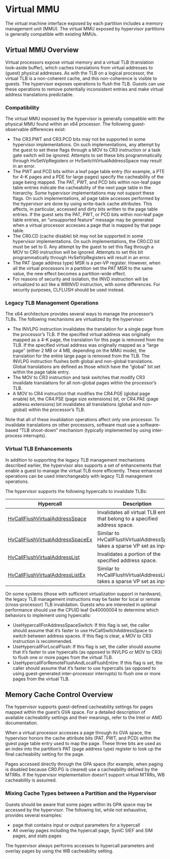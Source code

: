 # Virtual MMU

The virtual machine interface exposed by each partition includes a memory management unit (MMU). The virtual MMU exposed by hypervisor partitions is generally compatible with existing MMUs.

## Virtual MMU Overview

Virtual processors expose virtual memory and a virtual TLB (translation look-aside buffer), which caches translations from virtual addresses to (guest) physical addresses. As with the TLB on a logical processor, the virtual TLB is a non-coherent cache, and this non-coherence is visible to guests. The hypervisor exposes operations to flush the TLB. Guests can use these operations to remove potentially inconsistent entries and make virtual address translations predictable.

### Compatibility

The virtual MMU exposed by the hypervisor is generally compatible with the physical MMU found within an x64 processor. The following guest-observable differences exist:

- The CR3.PWT and CR3.PCD bits may not be supported in some hypervisor implementations. On such implementations, any attempt by the guest to set these flags through a MOV to CR3 instruction or a task gate switch will be ignored. Attempts to set these bits programmatically through HvSetVpRegisters or HvSwitchVirtualAddressSpace may result in an error.
- The PWT and PCD bits within a leaf page table entry (for example, a PTE for 4-K pages and a PDE for large pages) specify the cacheability of the page being mapped. The PAT, PWT, and PCD bits within non-leaf page table entries indicate the cacheability of the next page table in the hierarchy. Some hypervisor implementations may not support these flags. On such implementations, all page table accesses performed by the hypervisor are done by using write-back cache attributes. This affects, in particular, accessed and dirty bits written to the page table entries. If the guest sets the PAT, PWT, or PCD bits within non-leaf page table entries, an “unsupported feature” message may be generated when a virtual processor accesses a page that is mapped by that page table.
- The CR0.CD (cache disable) bit may not be supported in some hypervisor implementations. On such implementations, the CR0.CD bit must be set to 0. Any attempt by the guest to set this flag through a MOV to CR0 instruction will be ignored. Attempts to set this bit programmatically through HvSetVpRegisters will result in an error.
- The PAT (page address type) MSR is a per-VP register. However, when all the virtual processors in a partition set the PAT MSR to the same value, the new effect becomes a partition-wide effect.
- For reasons of security and isolation, the INVD instruction will be virtualized to act like a WBINVD instruction, with some differences. For security purposes, CLFLUSH should be used instead.

### Legacy TLB Management Operations

The x64 architecture provides several ways to manage the processor’s TLBs. The following mechanisms are virtualized by the hypervisor:

- The INVLPG instruction invalidates the translation for a single page from the processor’s TLB. If the specified virtual address was originally mapped as a 4-K page, the translation for this page is removed from the TLB. If the specified virtual address was originally mapped as a “large page” (either 2 MB or 4 MB, depending on the MMU mode), the translation for the entire large page is removed from the TLB. The INVLPG instruction flushes both global and non-global translations. Global translations are defined as those which have the “global” bit set within the page table entry.
- The MOV to CR3 instruction and task switches that modify CR3 invalidate translations for all non-global pages within the processor’s TLB.
- A MOV to CR4 instruction that modifies the CR4.PGE (global page enable) bit, the CR4.PSE (page size extensions) bit, or CR4.PAE (page address extensions) bit invalidates all translations (global and non-global) within the processor’s TLB.

Note that all of these invalidation operations affect only one processor. To invalidate translations on other processors, software must use a software-based “TLB shoot-down” mechanism (typically implemented by using inter-process interrupts).

### Virtual TLB Enhancements

In addition to supporting the legacy TLB management mechanisms described earlier, the hypervisor also supports a set of enhancements that enable a guest to manage the virtual TLB more efficiently. These enhanced operations can be used interchangeably with legacy TLB management operations.

The hypervisor supports the following hypercalls to invalidate TLBs:

| Hypercall                                                                           | Description                                     |
|-------------------------------------------------------------------------------------|-------------------------------------------------|
| [HvCallFlushVirtualAddressSpace](hypercalls/HvCallFlushVirtualAddressSpace.md)      | Invalidates all virtual TLB entries that belong to a specified address space.    |
| [HvCallFlushVirtualAddressSpaceEx](hypercalls/HvCallFlushVirtualAddressSpaceEx.md)  | Similar to HvCallFlushVirtualAddressSpace, takes a sparse VP set as input.    |
| [HvCallFlushVirtualAddressList](hypercalls/HvCallFlushVirtualAddressList.md)        | Invalidates a portion of the specified address space.    |
| [HvCallFlushVirtualAddressListEx](hypercalls/HvCallFlushVirtualAddressListEx.md)    | Similar to HvCallFlushVirtualAddressList, takes a sparse VP set as input.    |

On some systems (those with sufficient virtualization support in hardware), the legacy TLB management instructions may be faster for local or remote (cross-processor) TLB invalidation. Guests who are interested in optimal performance should use the CPUID leaf 0x40000004 to determine which behaviors to implement using hypercalls:

- UseHypercallForAddressSpaceSwitch: If this flag is set, the caller should assume that it’s faster to use HvCallSwitchAddressSpace to switch between address spaces. If this flag is clear, a MOV to CR3 instruction is recommended.
- UseHypercallForLocalFlush: If this flag is set, the caller should assume that it’s faster to use hypercalls (as opposed to INVLPG or MOV to CR3) to flush one or more pages from the virtual TLB.
- UseHypercallForRemoteFlushAndLocalFlushEntire: If this flag is set, the caller should assume that it’s faster to use hypercalls (as opposed to using guest-generated inter-processor interrupts) to flush one or more pages from the virtual TLB.

## Memory Cache Control Overview

The hypervisor supports guest-defined cacheability settings for pages mapped within the guest’s GVA space. For a detailed description of available cacheability settings and their meanings, refer to the Intel or AMD documentation.

When a virtual processor accesses a page through its GVA space, the hypervisor honors the cache attribute bits (PAT, PWT, and PCD) within the guest page table entry used to map the page. These three bits are used as an index into the partition’s PAT (page address type) register to look up the final cacheability setting for the page.

Pages accessed directly through the GPA space (for example, when paging is disabled because CR0.PG is cleared) use a cacheability defined by the MTRRs. If the hypervisor implementation doesn’t support virtual MTRRs, WB cacheability is assumed.

### Mixing Cache Types between a Partition and the Hypervisor

Guests should be aware that some pages within its GPA space may be accessed by the hypervisor. The following list, while not exhaustive, provides several examples:

- page that contains input or output parameters for a hypercall
- All overlay pages including the hypercall page, SynIC SIEF and SIM pages, and stats pages

The hypervisor always performs accesses to hypercall parameters and overlay pages by using the WB cacheability setting.